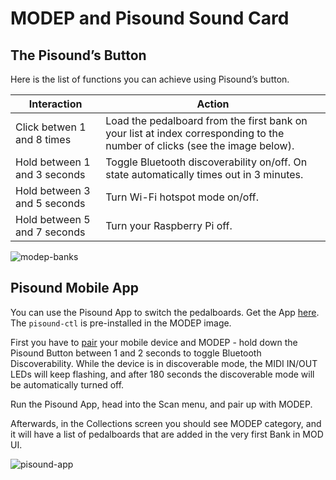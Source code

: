 # MODEP and Pisound Sound Card
## The Pisound’s Button

Here is the list of functions you can achieve using Pisound’s button.

| **Interaction**              | **Action**                                                                                                                 |
| ---------------------------- | -------------------------------------------------------------------------------------------------------------------------- |
| Click betwen 1 and 8 times   | Load the pedalboard from the first bank on your list at index corresponding to the number of clicks (see the image below). |
| Hold between 1 and 3 seconds | Toggle Bluetooth discoverability on/off. On state automatically times out in 3 minutes.                                    |
| Hold between 3 and 5 seconds | Turn Wi-Fi hotspot mode on/off.                                                                                            |
| Hold between 5 and 7 seconds | Turn your Raspberry Pi off.                                                                                                |



![modep-banks](https://raw.githubusercontent.com/wiki/BlokasLabs/pisound-docs/images/modep-banks.PNG)

## Pisound Mobile App

You can use the Pisound App to switch the pedalboards. Get the App [here](https://blokas.io/pisound/docs/Pisound-App/#android). The `pisound-ctl` is pre-installed in the MODEP image.

First you have to [pair](https://blokas.io/pisound/docs/Pisound-App/#connecting-to-the-raspberry-pi) your mobile device and MODEP - hold down the Pisound Button between 1 and 2 seconds to toggle Bluetooth Discoverability. While the device is in discoverable mode, the MIDI IN/OUT LEDs will keep flashing, and after 180 seconds the discoverable mode will be automatically turned off.

Run the Pisound App, head into the Scan menu, and pair up with MODEP.

Afterwards, in the Collections screen you should see MODEP category, and it will have a list of pedalboards that are added in the very first Bank in MOD UI.

![pisound-app](https://raw.githubusercontent.com/wiki/BlokasLabs/modep/images/modep-pisound-app2.png)